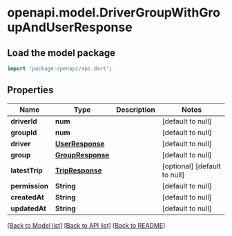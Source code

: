 # openapi.model.DriverGroupWithGroupAndUserResponse

## Load the model package
```dart
import 'package:openapi/api.dart';
```

## Properties
Name | Type | Description | Notes
------------ | ------------- | ------------- | -------------
**driverId** | **num** |  | [default to null]
**groupId** | **num** |  | [default to null]
**driver** | [**UserResponse**](UserResponse.md) |  | [default to null]
**group** | [**GroupResponse**](GroupResponse.md) |  | [default to null]
**latestTrip** | [**TripResponse**](TripResponse.md) |  | [optional] [default to null]
**permission** | **String** |  | [default to null]
**createdAt** | **String** |  | [default to null]
**updatedAt** | **String** |  | [default to null]

[[Back to Model list]](../README.md#documentation-for-models) [[Back to API list]](../README.md#documentation-for-api-endpoints) [[Back to README]](../README.md)


